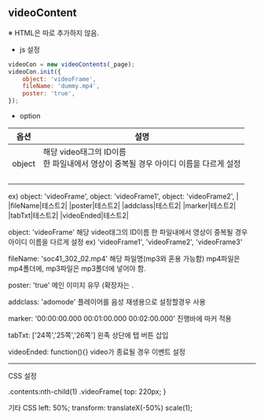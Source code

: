 ## videoContent

※ HTML은 따로 추가하지 않음.


* js 설정
```javascript
videoCon = new videoContents(_page);
videoCon.init({
    object: 'videoFrame',
    fileName: 'dummy.mp4',
    poster: 'true',
});
```


* option

|옵션|설명|
|---|---|
|object|해당 video태그의 ID이름<br>한 파일내에서 영상이 중복될 경우 아이디 이름을 다르게 설정<br><pre><code>
ex) object: 'videoFrame',
    object: 'videoFrame1',
    object: 'videoFrame2',
</code></pre>|
|fileName|테스트2|
|poster|테스트2|
|addclass|테스트2|
|marker|테스트2|
|tabTxt|테스트2|
|videoEnded|테스트2|


object: 'videoFrame'
    해당 video태그의 ID이름
    한 파일내에서 영상이 중복될 경우 아이디 이름을 다르게 설정
    ex) 'videoFrame1', 'videoFrame2', 'videoFrame3'

fileName: 'soc41_302_02.mp4'
    해당 파일명(mp3와 혼용 가능함)
    mp4파일은 mp4폴더에, mp3파일은 mp3폴더에 넣어야 함.

poster: 'true'
    메인 이미지 유무 (확장자는 .

addclass: 'adomode'
    플레이어를 음성 재생용으로 설정할경우 사용

marker: '00:00:00.000 00:01:00.000 00:02:00.000'
    진행바에 마커 적용

tabTxt: ['24쪽','25쪽','26쪽']
    왼족 상단에 탭 버튼 삽입

videoEnded: function(){}
    video가 종료될 경우 이벤트 설정

-------------------------------------------------------------------------

CSS 설정

.contents:nth-child(1) .videoFrame{
    top: 220px;
}

기타 CSS
left: 50%;
transform: translateX(-50%) scale(1);














